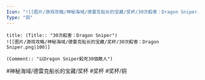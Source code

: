 ```yaml
---
Icon: "![[图片/游戏攻略/神秘海域/德雷克船长的宝藏/奖杯/30次殺害：Dragon Sniper.png|30]]"
Type: "铜"
---
```

```ad-common-bronze-trophy
title: (Title:: "30次殺害：Dragon Sniper")
![[图片/游戏攻略/神秘海域/德雷克船长的宝藏/奖杯/30次殺害：Dragon Sniper.png|100]]

(Comment:: "以Dragon Sniper殺死30個敵人")
```

#神秘海域/德雷克船长的宝藏/奖杯 #奖杯 #奖杯/铜
